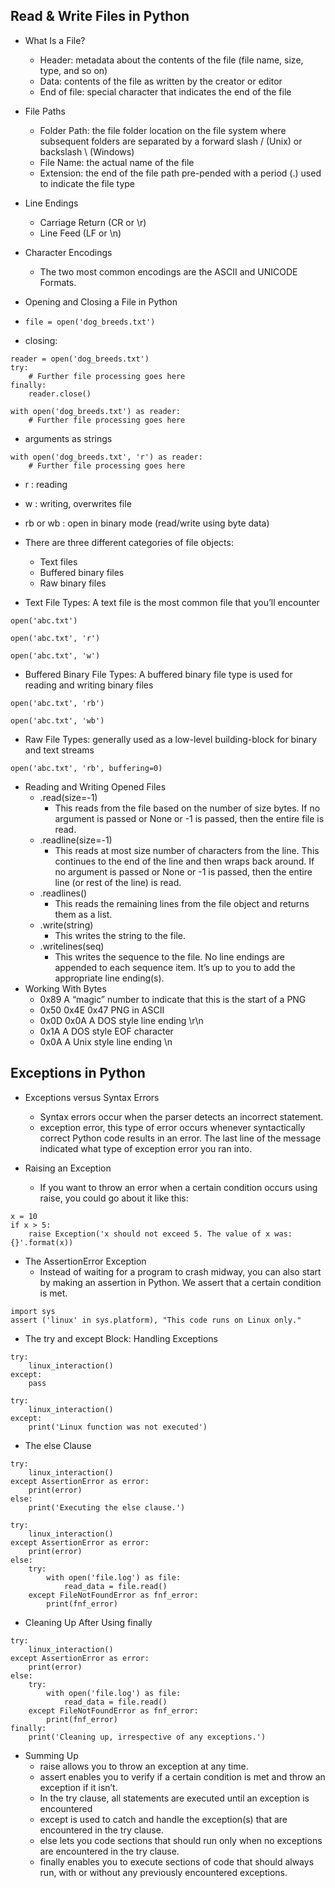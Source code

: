 ## Read & Write Files in Python
- What Is a File?
  - Header: metadata about the contents of the file (file name, size, type, and so on)
  - Data: contents of the file as written by the creator or editor
  - End of file: special character that indicates the end of the file
- File Paths
  - Folder Path: the file folder location on the file system where subsequent folders are separated by a forward slash / (Unix) or backslash \ (Windows)
  - File Name: the actual name of the file
  - Extension: the end of the file path pre-pended with a period (.) used to indicate the file type
- Line Endings
  - Carriage Return (CR or \r)
  - Line Feed (LF or \n)
- Character Encodings
  - The two most common encodings are the ASCII and UNICODE Formats.

- Opening and Closing a File in Python
- ``` file = open('dog_breeds.txt') ```
- closing:
```
reader = open('dog_breeds.txt')
try:
    # Further file processing goes here
finally:
    reader.close()
```
```
with open('dog_breeds.txt') as reader:
    # Further file processing goes here
```
- arguments as strings
```
with open('dog_breeds.txt', 'r') as reader:
    # Further file processing goes here
```
  - r : reading
  - w : writing, overwrites file
  - rb or wb : open in binary mode (read/write using byte data) 

- There are three different categories of file objects:
  - Text files
  - Buffered binary files
  - Raw binary files

- Text File Types: A text file is the most common file that you’ll encounter
```
open('abc.txt')

open('abc.txt', 'r')

open('abc.txt', 'w')
```
- Buffered Binary File Types: A buffered binary file type is used for reading and writing binary files
```
open('abc.txt', 'rb')

open('abc.txt', 'wb')
```
- Raw File Types: generally used as a low-level building-block for binary and text streams
```
open('abc.txt', 'rb', buffering=0)
```

- Reading and Writing Opened Files
  -  .read(size=-1)
     -  This reads from the file based on the number of size bytes. If no argument is passed or None or -1 is passed, then the entire file is read.
  -  .readline(size=-1)	
     -  This reads at most size number of characters from the line. This continues to the end of the line and then wraps back around. If no argument is passed or None or -1 is passed, then the entire line (or rest of the line) is read.
  -  .readlines()
     -  This reads the remaining lines from the file object and returns them as a list.
  -  .write(string)
     -  This writes the string to the file.
  -  .writelines(seq)
     -  This writes the sequence to the file. No line endings are appended to each sequence item. It’s up to you to add the appropriate line ending(s).
- Working With Bytes
  - 0x89	A “magic” number to indicate that this is the start of a PNG
  - 0x50 0x4E 0x47	PNG in ASCII
  - 0x0D 0x0A	A DOS style line ending \r\n
  - 0x1A	A DOS style EOF character
  - 0x0A	A Unix style line ending \n


## Exceptions in Python

- Exceptions versus Syntax Errors
  - Syntax errors occur when the parser detects an incorrect statement.
  - exception error, this type of error occurs whenever syntactically correct Python code results in an error. The last line of the message indicated what type of exception error you ran into.

- Raising an Exception
  - If you want to throw an error when a certain condition occurs using raise, you could go about it like this:
```
x = 10
if x > 5:
    raise Exception('x should not exceed 5. The value of x was: {}'.format(x))
```

- The AssertionError Exception
  - Instead of waiting for a program to crash midway, you can also start by making an assertion in Python. We assert that a certain condition is met.
```
import sys
assert ('linux' in sys.platform), "This code runs on Linux only."
```

- The try and except Block: Handling Exceptions
```
try:
    linux_interaction()
except:
    pass
```
```
try:
    linux_interaction()
except:
    print('Linux function was not executed')
```

- The else Clause
```
try:
    linux_interaction()
except AssertionError as error:
    print(error)
else:
    print('Executing the else clause.')
```
```
try:
    linux_interaction()
except AssertionError as error:
    print(error)
else:
    try:
        with open('file.log') as file:
            read_data = file.read()
    except FileNotFoundError as fnf_error:
        print(fnf_error)
```

- Cleaning Up After Using finally
```
try:
    linux_interaction()
except AssertionError as error:
    print(error)
else:
    try:
        with open('file.log') as file:
            read_data = file.read()
    except FileNotFoundError as fnf_error:
        print(fnf_error)
finally:
    print('Cleaning up, irrespective of any exceptions.')
```

- Summing Up
  - raise allows you to throw an exception at any time.
  - assert enables you to verify if a certain condition is met and throw an exception if it isn’t.
  - In the try clause, all statements are executed until an exception is encountered
  - except is used to catch and handle the exception(s) that are encountered in the try clause.
  - else lets you code sections that should run only when no exceptions are encountered in the try clause.
  - finally enables you to execute sections of code that should always run, with or without any previously encountered exceptions.
